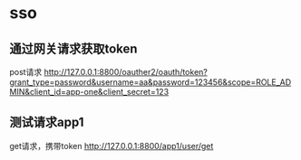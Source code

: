 # sso
## 通过网关请求获取token
post请求
http://127.0.0.1:8800/oauther2/oauth/token?grant_type=password&username=aa&password=123456&scope=ROLE_ADMIN&client_id=app-one&client_secret=123

## 测试请求app1
get请求，携带token
http://127.0.0.1:8800/app1/user/get
